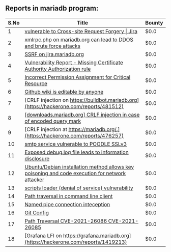 ## Reports in mariadb program:
| S.No | Title | Bounty |
| ---- | ----- | ------ |
| 1 | [vulnerable to Cross-site Request Forgery &#124; Jira](https://hackerone.com/reports/392761) | $0.0 |
| 2 | [xmlrpc.php on mariadb.org can lead to DDOS and brute force attacks](https://hackerone.com/reports/386160) | $0.0 |
| 3 | [SSRF on jira.mariadb.org](https://hackerone.com/reports/397402) | $0.0 |
| 4 | [Vulnerability Report - Missing Certificate Authority Authorization rule](https://hackerone.com/reports/392701) | $0.0 |
| 5 | [Incorrect Permission Assignment for Critical Resource](https://hackerone.com/reports/394861) | $0.0 |
| 6 | [Github wiki is editable by anyone](https://hackerone.com/reports/457009) | $0.0 |
| 7 | [CRLF injection on https://buildbot.mariadb.org](https://hackerone.com/reports/481512) | $0.0 |
| 8 | [[downloads.mariadb.org] CRLF injection in case of encoded query mark](https://hackerone.com/reports/490997) | $0.0 |
| 9 | [CRLF injection at https://mariadb.org/.](https://hackerone.com/reports/476257) | $0.0 |
| 10 | [smtp service vulnerable to POODLE SSLv3](https://hackerone.com/reports/514421) | $0.0 |
| 11 | [Exposed debug.log file leads to information disclosure](https://hackerone.com/reports/775504) | $0.0 |
| 12 | [Ubuntu/Debian installation method allows key poisoning and code execution for network attacker](https://hackerone.com/reports/639473) | $0.0 |
| 13 | [scripts loader (denial of service) vulnerability](https://hackerone.com/reports/690330) | $0.0 |
| 14 | [Path traversal in command line client](https://hackerone.com/reports/637840) | $0.0 |
| 15 | [Named pipe connection inteception](https://hackerone.com/reports/1019891) | $0.0 |
| 16 | [Git Config](https://hackerone.com/reports/1176174) | $0.0 |
| 17 | [Path Traversal CVE-2021-26086 CVE-2021-26085](https://hackerone.com/reports/1369288) | $0.0 |
| 18 | [Grafana LFI on https://grafana.mariadb.org](https://hackerone.com/reports/1419213) | $0.0 |